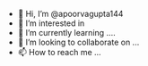 - 👋 Hi, I’m @apoorvagupta144
- 👀 I’m interested in 
- 🌱 I’m currently learning ....
- 💞️ I’m looking to collaborate on ...
- 📫 How to reach me ...

<!---
apoorvagupta144/apoorvagupta144 is a ✨ special ✨ repository because its `README.md` (this file) appears on your GitHub profile.
You can click the Preview link to take a look at your changes.
--->
